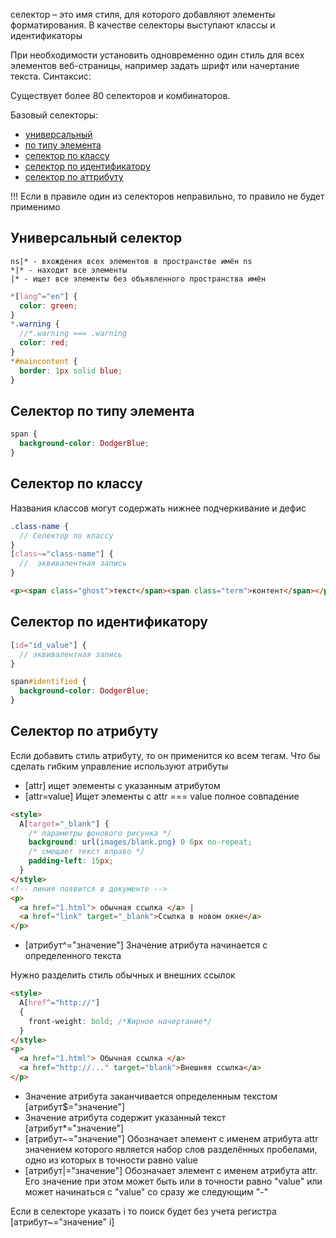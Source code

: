 селектор – это имя стиля, для которого добавляют элементы форматирования. В качестве селекторы выступают классы и идентификаторы

При необходимости установить одновременно один стиль для всех элементов веб-страницы, например задать шрифт или начертание текста. Синтаксис:

Существует более 80 селекторов и комбинаторов.

Базовый селекторы:

- [универсальный](#универсальный-селектор)
- [по типу элемента](#селектор-по-типу-элемента)
- [селектор по классу](#селектор-по-классу)
- [селектор по идентификатору](#селектор-по-идентификатору)
- [селектор по аттрибуту](#селектор-по-атрибуту)

!!! Если в правиле один из селекторов неправильно, то правило не будет применимо

## Универсальный селектор

```
ns|* - вхождения всех элементов в пространстве имён ns
*|* - находит все элементы
|* - ищет все элементы без объявленного пространства имён
```

```scss
*[lang^="en"] {
  color: green;
}
*.warning {
  //*.warning === .warning
  color: red;
}
*#maincontent {
  border: 1px solid blue;
}
```

## Селектор по типу элемента

```scss
span {
  background-color: DodgerBlue;
}
```

## Селектор по классу

Названия классов могут содержать нижнее подчеркивание и дефис

```scss
.class-name {
  // Селектор по классу
}
[class~="class-name"] {
  //  эквивалентная запись
}
```

```html
<p><span class="ghost">текст</span><span class="term">контент</span></p>
```

## Селектор по идентификатору

```scss
[id="id_value"] {
  // эквивалентная запись
}

span#identified {
  background-color: DodgerBlue;
}
```

## Селектор по атрибуту

Если добавить стиль атрибуту, то он применится ко всем тегам. Что бы сделать гибким управление используют атрибуты

- [attr] ищет элементы с указанным атрибутом
- [attr=value] Ищет элементы с attr === value полное совпадение

```html
<style>
  A[target="_blank"] {
    /* параметры фонового рисунка */
    background: url(images/blank.png) 0 6px no-repeat;
    /* смещает текст вправо */
    padding-left: 15px;
  }
</style>
<!-- линия появится в документе -->
<p>
  <a href="1.html"> обычная ссылка </a> |
  <a href="link" target="_blank">Ссылка в новом окне</a>
</p>
```

- [атрибут^="значение"] Значение атрибута начинается с определенного текста

Нужно разделить стиль обычных и внешних ссылок

```html
<style>
  A[href^="http://"]
  {
    front-weight: bold; /*Жирное начертание*/
  }
</style>
<p>
  <a href="1.html"> Обычная ссылка </a>
  <a href="http://..." target="blank">Внешняя ссылка</a>
</p>
```

- Значение атрибута заканчивается определенным текстом [атрибут$="значение"]
- Значение атрибута содержит указанный текст [атрибут*="значение"]
- [атрибут~="значение"] Обозначает элемент с именем атрибута attr значением которого является набор слов разделённых пробелами, одно из которых в точности равно value
- [атрибут|="значение"] Обозначает элемент с именем атрибута attr. Его значение при этом может быть или в точности равно "value" или может начинаться с "value" со сразу же следующим "-"

Если в селекторе указать i то поиск будет без учета регистра [атрибут~="значение" i]
